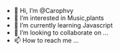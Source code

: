- 👋 Hi, I’m @Carophvy
- 👀 I’m interested in Music,plants
- 🌱 I’m currently learning Javascript 
- 💞️ I’m looking to collaborate on ...
- 📫 How to reach me ...

<!---
Carophvy/Carophvy is a ✨ special ✨ repository because its `README.md` (this file) appears on your GitHub profile.
You can click the Preview link to take a look at your changes.
--->
